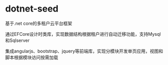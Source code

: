 # dotnet-seed

基于.net core的多租户云平台框架

通过EFCore设计时类库，实现数据结构根据租户进行自动迁移功能，支持Mysql和Sqlserver

集成angularjs、bootstrap、jquery等前端库，实现分模块开发单页应用，视图和脚本根据模块访问按需加载
